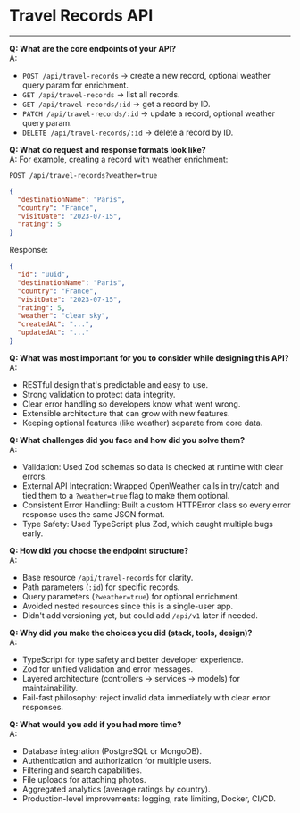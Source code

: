 # Travel Records API

---

**Q: What are the core endpoints of your API?**  
A:

- `POST /api/travel-records` → create a new record, optional weather query param for enrichment.
- `GET /api/travel-records` → list all records.
- `GET /api/travel-records/:id` → get a record by ID.
- `PATCH /api/travel-records/:id` → update a record, optional weather query param.
- `DELETE /api/travel-records/:id` → delete a record by ID.

**Q: What do request and response formats look like?**  
A: For example, creating a record with weather enrichment:

`POST /api/travel-records?weather=true`

```json
{
  "destinationName": "Paris",
  "country": "France",
  "visitDate": "2023-07-15",
  "rating": 5
}
```

Response:

```json
{
  "id": "uuid",
  "destinationName": "Paris",
  "country": "France",
  "visitDate": "2023-07-15",
  "rating": 5,
  "weather": "clear sky",
  "createdAt": "...",
  "updatedAt": "..."
}
```

**Q: What was most important for you to consider while designing this API?**  
A:

- RESTful design that's predictable and easy to use.
- Strong validation to protect data integrity.
- Clear error handling so developers know what went wrong.
- Extensible architecture that can grow with new features.
- Keeping optional features (like weather) separate from core data.

**Q: What challenges did you face and how did you solve them?**  
A:

- Validation: Used Zod schemas so data is checked at runtime with clear errors.
- External API Integration: Wrapped OpenWeather calls in try/catch and tied them to a `?weather=true` flag to make them optional.
- Consistent Error Handling: Built a custom HTTPError class so every error response uses the same JSON format.
- Type Safety: Used TypeScript plus Zod, which caught multiple bugs early.

**Q: How did you choose the endpoint structure?**  
A:

- Base resource `/api/travel-records` for clarity.
- Path parameters (`:id`) for specific records.
- Query parameters (`?weather=true`) for optional enrichment.
- Avoided nested resources since this is a single-user app.
- Didn't add versioning yet, but could add `/api/v1` later if needed.

**Q: Why did you make the choices you did (stack, tools, design)?**  
A:

- TypeScript for type safety and better developer experience.
- Zod for unified validation and error messages.
- Layered architecture (controllers → services → models) for maintainability.
- Fail-fast philosophy: reject invalid data immediately with clear error responses.

**Q: What would you add if you had more time?**  
A:

- Database integration (PostgreSQL or MongoDB).
- Authentication and authorization for multiple users.
- Filtering and search capabilities.
- File uploads for attaching photos.
- Aggregated analytics (average ratings by country).
- Production-level improvements: logging, rate limiting, Docker, CI/CD.
